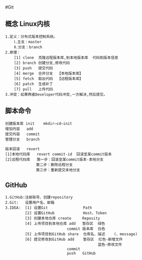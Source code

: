 #Git
## 概念  Linux内核
    1.定义：分布式版本控制系统。
        Ⅰ.主支：master
        Ⅱ.分支：branch
    2.原理：
        [1] clone  克隆远程版本库,到本地版本库  代码和版本信息
        [2] branch 创建分支,修改代码
        [3] push   提交代码
        [4] merge  合并分支  【本地版本库】
        [5] fetch  取出代码  【远程版本库】
        [6] patch  生成补丁   
        [7] pull   上传代码   
    3.冲突：如果两者Developer代码冲突,一方解决,然后提交。
## 脚本命令
    创建版本库 init    mkdir—cd—init
    增加内容   add     
    提交内容   commit  
    管理分支   branch  
    
    版本回滚   revert
    [1]本地代码库   revert commit-id  回滚至某commit版本
    [2]远程代码库   第一步：回滚至某commit版本-本地分支
                  第二步：删除远程分支
                  第三步：重新提交本地分支
              
## GitHub
    1.GitHub:注册账号、创建repository
    2.Git:   设置用户名、邮箱
    3.IDEA:  [1] 设置Git                Path
             [2] 设置GitHub             Host、Token
             [3] 创建本地仓库 create     Reposity
             [4] 上传项目到本地仓库 add   暂存区  绿色
                                commit 版本库  白色
             [5] 上传项目到GitHub share  仓库名、描述    (、message)
             [6] 提交修改到GitHub add    暂存区  红色-新增文件
                                              蓝色-修改文件
                                commit 
                                push   GitHub    
                     